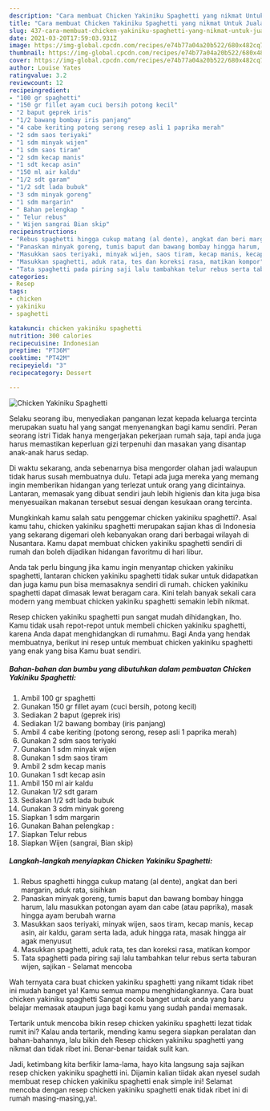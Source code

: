 ```yaml
---
description: "Cara membuat Chicken Yakiniku Spaghetti yang nikmat Untuk Jualan"
title: "Cara membuat Chicken Yakiniku Spaghetti yang nikmat Untuk Jualan"
slug: 437-cara-membuat-chicken-yakiniku-spaghetti-yang-nikmat-untuk-jualan
date: 2021-03-20T17:59:03.931Z
image: https://img-global.cpcdn.com/recipes/e74b77a04a20b522/680x482cq70/chicken-yakiniku-spaghetti-foto-resep-utama.jpg
thumbnail: https://img-global.cpcdn.com/recipes/e74b77a04a20b522/680x482cq70/chicken-yakiniku-spaghetti-foto-resep-utama.jpg
cover: https://img-global.cpcdn.com/recipes/e74b77a04a20b522/680x482cq70/chicken-yakiniku-spaghetti-foto-resep-utama.jpg
author: Louise Yates
ratingvalue: 3.2
reviewcount: 12
recipeingredient:
- "100 gr spaghetti"
- "150 gr fillet ayam cuci bersih potong kecil"
- "2 baput geprek iris"
- "1/2 bawang bombay iris panjang"
- "4 cabe keriting potong serong resep asli 1 paprika merah"
- "2 sdm saos teriyaki"
- "1 sdm minyak wijen"
- "1 sdm saos tiram"
- "2 sdm kecap manis"
- "1 sdt kecap asin"
- "150 ml air kaldu"
- "1/2 sdt garam"
- "1/2 sdt lada bubuk"
- "3 sdm minyak goreng"
- "1 sdm margarin"
- " Bahan pelengkap "
- " Telur rebus"
- " Wijen sangrai Bian skip"
recipeinstructions:
- "Rebus spaghetti hingga cukup matang (al dente), angkat dan beri margarin, aduk rata, sisihkan"
- "Panaskan minyak goreng, tumis baput dan bawang bombay hingga harum, lalu masukkan potongan ayam dan cabe (atau paprika), masak hingga ayam berubah warna"
- "Masukkan saos teriyaki, minyak wijen, saos tiram, kecap manis, kecap asin, air kaldu, garam serta lada, aduk hingga rata, masak hingga air agak menyusut"
- "Masukkan spaghetti, aduk rata, tes dan koreksi rasa, matikan kompor"
- "Tata spaghetti pada piring saji lalu tambahkan telur rebus serta taburan wijen, sajikan Selamat mencoba"
categories:
- Resep
tags:
- chicken
- yakiniku
- spaghetti

katakunci: chicken yakiniku spaghetti 
nutrition: 300 calories
recipecuisine: Indonesian
preptime: "PT36M"
cooktime: "PT42M"
recipeyield: "3"
recipecategory: Dessert

---
```



![Chicken Yakiniku Spaghetti](https://img-global.cpcdn.com/recipes/e74b77a04a20b522/680x482cq70/chicken-yakiniku-spaghetti-foto-resep-utama.jpg)

Selaku seorang ibu, menyediakan panganan lezat kepada keluarga tercinta merupakan suatu hal yang sangat menyenangkan bagi kamu sendiri. Peran seorang istri Tidak hanya mengerjakan pekerjaan rumah saja, tapi anda juga harus memastikan keperluan gizi terpenuhi dan masakan yang disantap anak-anak harus sedap.

Di waktu  sekarang, anda sebenarnya bisa mengorder olahan jadi walaupun tidak harus susah membuatnya dulu. Tetapi ada juga mereka yang memang ingin memberikan hidangan yang terlezat untuk orang yang dicintainya. Lantaran, memasak yang dibuat sendiri jauh lebih higienis dan kita juga bisa menyesuaikan makanan tersebut sesuai dengan kesukaan orang tercinta. 



Mungkinkah kamu salah satu penggemar chicken yakiniku spaghetti?. Asal kamu tahu, chicken yakiniku spaghetti merupakan sajian khas di Indonesia yang sekarang digemari oleh kebanyakan orang dari berbagai wilayah di Nusantara. Kamu dapat membuat chicken yakiniku spaghetti sendiri di rumah dan boleh dijadikan hidangan favoritmu di hari libur.

Anda tak perlu bingung jika kamu ingin menyantap chicken yakiniku spaghetti, lantaran chicken yakiniku spaghetti tidak sukar untuk didapatkan dan juga kamu pun bisa memasaknya sendiri di rumah. chicken yakiniku spaghetti dapat dimasak lewat beragam cara. Kini telah banyak sekali cara modern yang membuat chicken yakiniku spaghetti semakin lebih nikmat.

Resep chicken yakiniku spaghetti pun sangat mudah dihidangkan, lho. Kamu tidak usah repot-repot untuk membeli chicken yakiniku spaghetti, karena Anda dapat menghidangkan di rumahmu. Bagi Anda yang hendak membuatnya, berikut ini resep untuk membuat chicken yakiniku spaghetti yang enak yang bisa Kamu buat sendiri.

<!--inarticleads1-->

##### Bahan-bahan dan bumbu yang dibutuhkan dalam pembuatan Chicken Yakiniku Spaghetti:

1. Ambil 100 gr spaghetti
1. Gunakan 150 gr fillet ayam (cuci bersih, potong kecil)
1. Sediakan 2 baput (geprek iris)
1. Sediakan 1/2 bawang bombay (iris panjang)
1. Ambil 4 cabe keriting (potong serong, resep asli 1 paprika merah)
1. Gunakan 2 sdm saos teriyaki
1. Gunakan 1 sdm minyak wijen
1. Gunakan 1 sdm saos tiram
1. Ambil 2 sdm kecap manis
1. Gunakan 1 sdt kecap asin
1. Ambil 150 ml air kaldu
1. Gunakan 1/2 sdt garam
1. Sediakan 1/2 sdt lada bubuk
1. Gunakan 3 sdm minyak goreng
1. Siapkan 1 sdm margarin
1. Gunakan  Bahan pelengkap :
1. Siapkan  Telur rebus
1. Siapkan  Wijen (sangrai, Bian skip)




<!--inarticleads2-->

##### Langkah-langkah menyiapkan Chicken Yakiniku Spaghetti:

1. Rebus spaghetti hingga cukup matang (al dente), angkat dan beri margarin, aduk rata, sisihkan
1. Panaskan minyak goreng, tumis baput dan bawang bombay hingga harum, lalu masukkan potongan ayam dan cabe (atau paprika), masak hingga ayam berubah warna
1. Masukkan saos teriyaki, minyak wijen, saos tiram, kecap manis, kecap asin, air kaldu, garam serta lada, aduk hingga rata, masak hingga air agak menyusut
1. Masukkan spaghetti, aduk rata, tes dan koreksi rasa, matikan kompor
1. Tata spaghetti pada piring saji lalu tambahkan telur rebus serta taburan wijen, sajikan - Selamat mencoba




Wah ternyata cara buat chicken yakiniku spaghetti yang nikamt tidak ribet ini mudah banget ya! Kamu semua mampu menghidangkannya. Cara buat chicken yakiniku spaghetti Sangat cocok banget untuk anda yang baru belajar memasak ataupun juga bagi kamu yang sudah pandai memasak.

Tertarik untuk mencoba bikin resep chicken yakiniku spaghetti lezat tidak rumit ini? Kalau anda tertarik, mending kamu segera siapkan peralatan dan bahan-bahannya, lalu bikin deh Resep chicken yakiniku spaghetti yang nikmat dan tidak ribet ini. Benar-benar taidak sulit kan. 

Jadi, ketimbang kita berfikir lama-lama, hayo kita langsung saja sajikan resep chicken yakiniku spaghetti ini. Dijamin kalian tiidak akan nyesel sudah membuat resep chicken yakiniku spaghetti enak simple ini! Selamat mencoba dengan resep chicken yakiniku spaghetti enak tidak ribet ini di rumah masing-masing,ya!.

